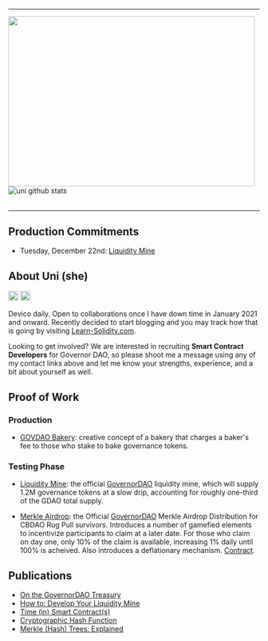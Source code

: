 ____
<img src = "https://media.giphy.com/media/zyvX4znjfNqdG/source.gif" width="494" height="339.625"> <br>
![uni github stats](https://github-readme-stats.vercel.app/api?username=cryptounico&hide=["issues"]&show_icons=true)<br><br>
____

## Production Commitments
- Tuesday, December 22nd: [Liquidity Mine](https://github.com/CryptoUnico/govtreasurer)

## About Uni (she)
[<img height="20px" src="https://cdn.svgporn.com/logos/twitter.svg">](https://twitter.com/CryptoUnico)
[<img height="20px" src="https://telegram.org/img/t_logo.svg">](https://t.me/crypto_unico)<br>


Devico daily. Open to collaborations once I have down time in January 2021 and onward. Recently decided to start blogging and you may track how that is going by visiting [Learn-Solidity.com](Learn-Solidity.com).

Looking to get involved? We are interested in recruiting **Smart Contract Developers** for Governor DAO, so please shoot me a message using any of my contact links above and let me know your strengths, experience, and a bit about yourself as well.

## Proof of Work
### Production
- [GOVDAO Bakery](https://easybake.finance): creative concept of a bakery that charges a baker's fee to those who stake to bake governance tokens.

### Testing Phase
- [Liquidity Mine](https://github.com/CryptoUnico/govtreasurer): the official [GovernorDAO](https://GovernorDAO.org) liquidity mine, which will supply 1.2M governance tokens at a slow drip, accounting for roughly one-third of the GDAO total supply.

- [Merkle Airdrop](https://github.com/CryptoUnico/merkle-distributor): the Official [GovernorDAO](https://twitter.com/Governor_DAO) Merkle Airdrop Distribution for CBDAO Rug Pull survivors. Introduces a number of gamefied elements to incentivize participants to claim at a later date. For those who claim on day one, only 10% of the claim is available, increasing 1% daily until 100% is acheived. Also introduces a deflationary mechanism. [Contract](https://etherscan.io/address/0x7ea0f8bb2f01c197985c285e193dd5b8a69836c0#code).

## Publications
- [On the GovernorDAO Treasury](https://soliditywiz.medium.com/on-the-governor-dao-treasury-fund-13d3525d5682) 
- [How to: Develop Your Liquidity Mine](https://soliditywiz.medium.com/how-to-develop-your-liquidity-mine-9d47656fe678)
- [Time (in) Smart Contract(s)](https://soliditywiz.medium.com/time-in-smart-contract-s-eec4a2fd108e)
- [Cryptographic Hash Function](https://soliditywiz.medium.com/cryptographic-hash-function-beaa2408260)
- [Merkle (Hash) Trees: Explained](https://soliditywiz.medium.com/merkle-hash-trees-explained-ea384f2af7e8)
